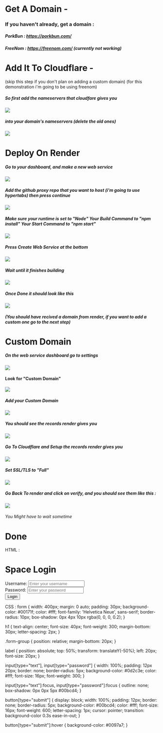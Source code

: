 # Get A Domain -
### If you haven't already, get a domain :
##### PorkBun : https://porkbun.com/
##### FreeNom : https://freenom.com/ (currently not working)

# Add It To Cloudflare -
(skip this step if you don't plan on adding a custom domain)
(for this demonstration i'm going to be using freenom)
##### So first add the nameservers that cloudfare gives you
![](https://github.com/TheNearEnd/How-To-Deploy-A-Proxy/blob/main/images/Screenshot%202023-03-03%207.09.26%20PM.png)
##### into your domain's nameservers (delete the old ones)
![](https://github.com/TheNearEnd/How-To-Deploy-A-Proxy/blob/main/images/Screenshot%202023-03-03%207.11.45%20PM.png)

# Deploy On Render
##### Go to your dashboard, and make a new web service
![](https://github.com/TheNearEnd/How-To-Deploy-A-Proxy/blob/main/images/Screenshot%202023-03-03%207.20.38%20PM.png)
##### Add the github proxy repo that you want to host (i'm going to use hypertabs) then press continue
![](https://github.com/TheNearEnd/How-To-Deploy-A-Proxy/blob/main/images/Screenshot%202023-03-03%207.26.07%20PM.png)
##### Make sure your runtime is set to "Node" Your Build Command to "npm install" Your Start Command to "npm start"
![](https://github.com/TheNearEnd/How-To-Deploy-A-Proxy/blob/main/images/Screenshot%202023-03-03%207.28.40%20PM.png)
##### Press Create Web Service at the bottom
![](https://github.com/TheNearEnd/How-To-Deploy-A-Proxy/blob/main/images/Screenshot%202023-03-03%207.31.40%20PM.png)
##### Wait until it finishes building
![](https://github.com/TheNearEnd/How-To-Deploy-A-Proxy/blob/main/images/Screenshot%202023-03-03%207.33.19%20PM.png)
##### Once Done it should look like this
![](https://github.com/TheNearEnd/How-To-Deploy-A-Proxy/blob/main/images/Screenshot%202023-03-03%207.36.59%20PM.png)
##### (You should have recived a domain from render, if you want to add a custom one go to the next step)
# Custom Domain
##### On the web service dashboard go to settings
![](https://github.com/TheNearEnd/How-To-Deploy-A-Proxy/blob/main/images/Screenshot%202023-03-04%2010.51.39%20AM.png)
#### Look for "Custom Domain"
![](https://github.com/TheNearEnd/How-To-Deploy-A-Proxy/blob/main/images/Screenshot%202023-03-04%2010.55.57%20AM.png)
##### Add your Custom Domain 
![](https://github.com/TheNearEnd/How-To-Deploy-A-Proxy/blob/main/images/Screenshot%202023-03-04%2010.57.33%20AM.png)
##### You should see the records render gives you
![](https://github.com/TheNearEnd/How-To-Deploy-A-Proxy/blob/main/images/Screenshot%202023-03-04%2010.58.18%20AM.png)
##### Go To Cloudflare and Setup the records render gives you
![](https://github.com/TheNearEnd/How-To-Deploy-A-Proxy/blob/main/images/Screenshot%202023-03-04%2010.59.33%20AM.png)
##### Set SSL/TLS to "Full"
![](https://github.com/TheNearEnd/How-To-Deploy-A-Proxy/blob/main/images/Screenshot%202023-03-04%2011.00.42%20AM.png)
##### Go Back To render and click on verify, and you should see them like this :
![](https://github.com/TheNearEnd/How-To-Deploy-A-Proxy/blob/main/images/Screenshot%202023-03-04%2011.04.01%20AM.png)
###### You Might have to wait sometime
# Done

HTML :
<form>
  <h1>Space Login</h1>
  <div class="form-group">
    <label for="username">Username:</label>
    <input type="text" id="username" name="username" placeholder="Enter your username">
  </div>
  <div class="form-group">
    <label for="password">Password:</label>
    <input type="password" id="password" name="password" placeholder="Enter your password">
  </div>
  <button type="submit">Login</button>
</form>

CSS :
form {
  width: 400px;
  margin: 0 auto;
  padding: 30px;
  background-color: #00171f;
  color: #fff;
  font-family: 'Helvetica Neue', sans-serif;
  border-radius: 10px;
  box-shadow: 0px 4px 10px rgba(0, 0, 0, 0.2);
}

h1 {
  text-align: center;
  font-size: 40px;
  font-weight: 300;
  margin-bottom: 30px;
  letter-spacing: 2px;
}

.form-group {
  position: relative;
  margin-bottom: 20px;
}

label {
  position: absolute;
  top: 50%;
  transform: translateY(-50%);
  left: 20px;
  font-size: 20px;
}

input[type="text"], input[type="password"] {
  width: 100%;
  padding: 12px 20px;
  border: none;
  border-radius: 5px;
  background-color: #0d2c3e;
  color: #fff;
  font-size: 16px;
  font-weight: 300;
}

input[type="text"]:focus, input[type="password"]:focus {
  outline: none;
  box-shadow: 0px 0px 5px #00bcd4;
}

button[type="submit"] {
  display: block;
  width: 100%;
  padding: 12px;
  border: none;
  border-radius: 5px;
  background-color: #00bcd4;
  color: #fff;
  font-size: 16px;
  font-weight: 600;
  letter-spacing: 1px;
  cursor: pointer;
  transition: background-color 0.3s ease-in-out;
}

button[type="submit"]:hover {
  background-color: #0097a7;
}
